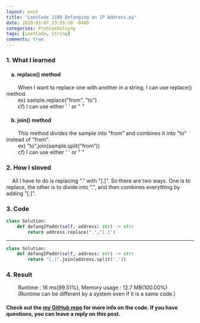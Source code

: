 ```yaml
---
layout: post
title: "LeetCode 1108 Defanging an IP Address.py"
date: 2020-01-07 23:55:28 -0400
categories: ProblemSolving
tags: [LeetCode, String]
comments: true
---
```


### 1. What I learned
#### &nbsp;&nbsp;&nbsp;&nbsp;a. replace() method
&nbsp;&nbsp;&nbsp;&nbsp;&nbsp;&nbsp;&nbsp;&nbsp;When I want to replace one with another in a string, I can use replace() method.  
&nbsp;&nbsp;&nbsp;&nbsp;&nbsp;&nbsp;&nbsp;&nbsp;ex) sample.replace("from", "to")  
&nbsp;&nbsp;&nbsp;&nbsp;&nbsp;&nbsp;&nbsp;&nbsp;cf) I can use either ' ' or " "

#### &nbsp;&nbsp;&nbsp;&nbsp;b. join() method
&nbsp;&nbsp;&nbsp;&nbsp;&nbsp;&nbsp;&nbsp;&nbsp;This method divides the sample into "from" and combines it into "to" instead of "from".  
&nbsp;&nbsp;&nbsp;&nbsp;&nbsp;&nbsp;&nbsp;&nbsp;ex) "to".join(sample.split("from"))  
&nbsp;&nbsp;&nbsp;&nbsp;&nbsp;&nbsp;&nbsp;&nbsp;cf) I can use either ' ' or " "

### 2. How I sloved
&nbsp;&nbsp;&nbsp;&nbsp;All I have to do is replacing "." with "[.]". So there are two ways. One is to replace, the other is to divide into ".", and then combines everything by adding "[.]".

### 3. Code
```python
class Solution:  
    def defangIPaddr(self, address: str) -> str:  
        return address.replace(".","[.]")  
```
---

```python
class Solution:  
    def defangIPaddr(self, address: str) -> str:  
        return "[.]".join(address.split('.'))  
```

### 4. Result
&nbsp;&nbsp;&nbsp;&nbsp;&nbsp;&nbsp;&nbsp;&nbsp;Runtime : 16 ms(99.51%), Memory usage : 12.7 MB(100.00%)  
&nbsp;&nbsp;&nbsp;&nbsp;&nbsp;&nbsp;&nbsp;&nbsp;(Runtime can be different by a system even if it is a same code.)

#### Check out the [my GitHub repo][hyuk-gh] for more info on the code. If you have questions, you can leave a reply on this post.
[hyuk-gh]:   https://github.com/dlgur1994/StudyAlgorithms/

